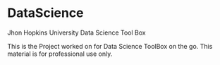 # DataScience
Jhon Hopkins University Data Science Tool Box

This is the Project worked on for Data Science ToolBox on the go.
This material is for professional use only.

